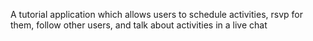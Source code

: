 A tutorial application which allows users to schedule activities, rsvp for them, follow other users, and talk about activities in a live chat
